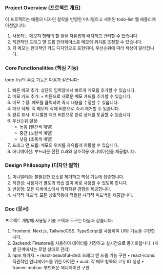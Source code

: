 ### Project Overview (프로젝트 개요)
이 프로젝트는 애플의 디자인 철학을 반영한 미니멀하고 세련된 todo-list 웹 애플리케이션입니다:

1. 사용자는 메모지 형태의 할 일을 자유롭게 배치하고 관리할 수 있습니다.
2. 직관적인 드래그 앤 드롭 인터페이스로 메모의 위치를 조정할 수 있습니다.
3. 각 메모는 현대적인 카드 디자인으로 표현되며, 우선순위에 따라 색상이 달라집니다.

### Core Functionalities (핵심 기능)
todo-list의 주요 기능은 다음과 같습니다:

1. 빠른 메모 추가: 상단의 입력창에서 빠르게 메모를 추가할 수 있습니다.
2. 메모 카드 추가: + 버튼으로 새로운 메모 카드를 추가할 수 있습니다.
3. 메모 수정: 메모를 클릭하여 즉시 내용을 수정할 수 있습니다.
4. 메모 삭제: 각 메모의 삭제 버튼으로 즉시 제거할 수 있습니다.
5. 완료 표시: 미니멀한 체크 버튼으로 완료 상태를 토글할 수 있습니다.
6. 우선순위 설정: 
   - 높음 (빨간색 계열)
   - 중간 (노란색 계열)
   - 낮음 (초록색 계열)
7. 드래그 앤 드롭: 메모의 위치를 자유롭게 이동할 수 있습니다.
8. 애니메이션: 부드러운 전환 효과와 상호작용 애니메이션을 제공합니다.

### Design Philosophy (디자인 철학)
1. 미니멀리즘: 불필요한 요소를 제거하고 핵심 기능에 집중합니다.
2. 직관성: 사용자가 별도의 학습 없이 바로 사용할 수 있도록 합니다.
3. 반응형: 모든 디바이스에서 최적화된 경험을 제공합니다.
4. 시각적 피드백: 모든 상호작용에 적절한 시각적 피드백을 제공합니다.

### Doc (문서)
프로젝트 개발에 사용될 기술 스택과 도구는 다음과 같습니다:

1. Frontend: Next.js, TailwindCSS, TypeScript를 사용하여 UI와 기능을 구현합니다.
2. Backend: Firestore를 사용하여 데이터를 저장하고 실시간으로 동기화합니다. (개발 단계에서는 로컬 상태로 관리)
3. npm 패키지:
• react-beautiful-dnd: 드래그 앤 드롭 기능 구현
• react-icons: 직관적인 인터페이스를 위한 아이콘
• uuid: 각 메모 항목의 고유 ID 생성
• framer-motion: 부드러운 애니메이션 구현